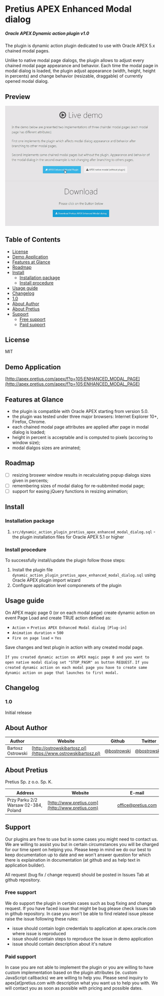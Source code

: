 # Pretius APEX Enhanced Modal dialog
##### Oracle APEX Dynamic action plugin v1.0
The plugin is dynamic action plugin dedicated to use with Oracle APEX 5.x chained modal pages.

Unlike to native modal page dialogs, the plugin allows to adjust every chained modal page appearance and behavior. Each time the modal page in modal dialog is loaded, the plugin adjust appearance (width, height, height in percents) and change behavior (resizable, draggable) of currently opened modal dialog.

## Preview
![Alt text](/preview.gif?raw=true "Preview")

## Table of Contents
- [License](#license)
- [Demo Application](#demo-application)
- [Features at Glance](#features-at-glance)
- [Roadmap](#roadmap)
- [Install](#install)
  - [Installation package](#installation-package)
  - [Install procedure](#install-procedure)
- [Usage guide](#usage-guide)
- [Changelog](#changelog)
- [1.0](#10)
- [About Author](#about-author)
- [About Pretius](#about-pretius)
- [Support](#support)
  - [Free support](#free-support)
  - [Paid support](#paid-support)

## License
MIT

## Demo Application
[http://apex.pretius.com/apex/f?p=105:ENHANCED_MODAL_PAGE](http://apex.pretius.com/apex/f?p=105:ENHANCED_MODAL_PAGE)

## Features at Glance
* the plugin is compatible with Oracle APEX starting from version 5.0.
* the plugin was tested under three major browsers: Internet Explorer 10+, Firefox, Chrome.
* each chained modal page attributes are applied after page in modal dialog is loaded;
* height in percent is acceptable and is computed to pixels (accoring to window size);
* modal dialgos sizes are animated;

## Roadmap
* [ ] resizing broswer window results in recalculating popup dialogs sizes given in percents;
* [ ] remembering sizes of modal dialog for re-subbmited modal page;
* [ ] support for easing jQuery functions in resizing animation;

## Install

### Installation package
1. `src/dynamic_action_plugin_pretius_apex_enhanced_modal_dialog.sql` - the plugin installation files for Oracle APEX 5.1 or higher


### Install procedure
To successfully install/update the plugin follow those steps:
1. Install the plugin file `dynamic_action_plugin_pretius_apex_enhanced_modal_dialog.sql` using Oracle APEX plugin import wizard
1. Configure application level componenets of the plugin

## Usage guide
On APEX magic page 0 (or on each modal page) create dynamic action on event Page Load and create TRUE action defined as:

* `Action` = `Pretius APEX Enhanced Modal dialog [Plug-in]`
* `Animation duration` = `500`
* `Fire on page load` = `Yes`

Save changes and test plugin in action with any created modal page.

`If you created dynamic action on APEX magic page 0 and you want to open native modal dialog set "STOP_PASM" as button REQUEST.`
`If you created dynamic action on each modal page you have to create same dynamic action on page that launches to first modal.`

## Changelog

### 1.0
Initial release

## About Author
Author            | Website                                 | Github                                       | Twitter                                       | E-mail
------------------|-----------------------------------------|----------------------------------------------|-----------------------------------------------|----------------------------------------------------
Bartosz Ostrowski | [http://ostrowskibartosz.pl](https://www.ostrowskibartosz.pl) | [@bostrowski](https://github.com/bostrowski) | [@bostrowsk1](https://twitter.com/bostrowsk1) | bostrowski@pretius.com, ostrowski.bartosz@gmail.com

## About Pretius
Pretius Sp. z o.o. Sp. K.

Address | Website | E-mail
--------|---------|-------
Przy Parku 2/2 Warsaw 02-384, Poland | [http://www.pretius.com](http://www.pretius.com) | [office@pretius.com](mailto:office@pretius.com)

## Support
Our plugins are free to use but in some cases you might need to contact us. We are willing to assist you but in certain circumstances you will be charged for our time spent on helping you. Please keep in mind we do our best to keep documentation up to date and we won't answer question for which there is explaination in documentation (at github and as help text in application builder).

All request (bug fix / change request) should be posted in Issues Tab at github repository.

### Free support
We do support the plugin in certain cases such as bug fixing and change request. If you have faced issue that might be bug please check Issues tab in github repository. In case you won't be able to find related issue please raise the issue following these rules:

* issue should contain login credentials to application at apex.oracle.com where issue is reproduced
* issue should contain steps to reproduce the issue in demo application
* issue should contain description about it's nature

### Paid support
In case you are not able to implement the plugin or you are willing to have custom implementation based on the plugin attributes (ie. custom JavaScript callbacks) we are willing to help you. Please send inquiry to apex[at]pretius.com with description what you want us to help you with. We will contact you as soon as possible with pricing and possible dates.
